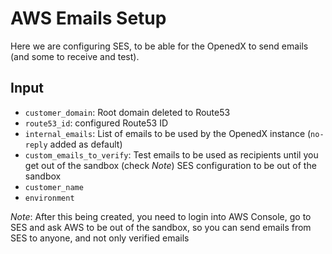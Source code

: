# AWS Emails Setup

Here we are configuring SES, to be able for the OpenedX to send emails (and some to receive and test).

## Input
- `customer_domain`: Root domain deleted to Route53
- `route53_id`: configured Route53 ID
- `internal_emails`: List of emails to be used by the OpenedX instance (`no-reply` added as default)
- `custom_emails_to_verify`: Test emails to be used as recipients until you get out of the sandbox (check *Note*)
SES configuration to be out of the sandbox
- `customer_name`
- `environment`

*Note*: After this being created, you need to login into AWS Console, go to SES and ask AWS to be
out of the sandbox, so you can send emails from SES to anyone, and not only verified emails
